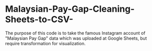 # Malaysian-Pay-Gap-Cleaning-Sheets-to-CSV-

The purpose of this code is to take the famous Instagram account of "Malaysian Pay Gap" data which was uploaded at Google Sheets, but require transformation for visualization.

